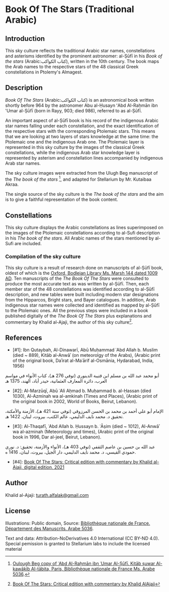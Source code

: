# Book Of The Stars (Traditional Arabic)

## Introduction
This sky culture reflects the traditional Arabic star names, constellations and asterisms identified by the prominent astronomer: al-Ṣūfī in his _Book of the stars_ (Arabic:كتاب الكواكب), written in the 10th century. The book maps the Arab names to the respective stars of the 48 classical Greek constellations in Ptolemy's Almagest.

## Description
_Book Of The Stars_ (Arabic:كتاب الكواكب) is an astronomical book written shortly before 964 by the astronomer Abu al-Ḥusayn ʻAbd Al-Raḥmān ibn 'Umar al-Ṣūfī (born in Rayy, 903; died 986), referred to as al-Ṣūfī.

An important aspect of al-Ṣūfī book is his record of the indigenous Arabic star names falling under each constellation, and the exact identification of the respective stars with the corresponding Ptolemaic stars. This means that we are looking at two layers of stars knowledge at the same time: the Ptolemaic one and the indigenous Arab one. The Ptolemaic layer is represented in this sky culture by the images of the classical Greek constellations, while the indigenous Arab star knowledge layer is represented by asterism and constellation lines accompanied by indigenous Arab star names.

The sky culture images were extracted from the Ulugh Beg manuscript of the _The book of the stars_ [^1], and adapted for Stellarium by Mr. Kutaibaa Akraa.

The single source of the sky culture is the _The book of the stars_ and the aim is to give a faithful representation of the book content.

## Constellations
This sky culture displays the Arabic constellations as lines superimposed on the images of the Ptolemaic constellations according to al-Sufi description in his _The book of the stars_. All Arabic names of the stars mentioned by al-Sufi are included.

### Compilation of the sky culture
This sky culture is a result of research done on manuscripts of al-Ṣūfī book, oldest of which is the [Oxford, Bodleian Library Ms. Marsh 144 dated 1009 AD](https://iiif.bodleian.ox.ac.uk/iiif/viewer/c1caa84c-f6d2-483f-9eb4-2439cccdc801#?c=0&m=0&s=0&cv=25&r=0&xywh=-4815%2C-378%2C14782%2C7535).
Ten manuscripts of the _The Book Of The Stars_ were consulted to produce the most accurate text as was written by al-Ṣūfī. Then, each member star of the 48 constellations was identified according to al-Ṣūfī description, and new tables were built including modern star designations from the Hipparcos, Bright stars, and Bayer catalogues. In addition, Arab indigenous star names were collected and identified as mapped by al-Ṣūfī to the Ptolemaic ones. All the previous steps were included in a book published digitally of the _The Book Of The Stars_ plus explanations and commentary by Khalid al-Ajaji, the author of this sky culture[^2].

## References
- [#1]: Ibn Qutaybah, Al-Dinawarī, Abū Muḥammad ʿAbd Allah b. Muslim (died ~ 889), Kitāb al-Anwāʾ (on meteorolgy of the Arabs), (Arabic print of the original book, Daʾirat al-Maʿārif al-Osmānia, Hydarabad, India, 1956)

أبو محمد عبد الله بن مسلم ابن قتيبة الدينوري (توفي 276 هـ)، كتاب الأنواء في مواسم العرب، دائرة المعارف العثمانية، حيدر أباد، الهند، 1375 هـ

- [#2]: Al-Marzūqī, Abū ʿAli Aḥmad b. Muḥammad b. al-Ḥassan (died 1030), Al-Azminah wa al-amkinah (Times and Places), (Arabic print of the original book in 2002, World of Books, Beirut, Lebanon).

الإمام أبو علي أحمد بن محمد بن الحسن المرزوقي (توفي سنة 421 هـ)، الأزمنة والأمكنة، تحقيق د. محمد نايف الدليمي، عالم الكتب، بيروت، لبنان، 1422 هـ.

- [#3]: Al-Thaqafī, ʿAbd Allah b. Ḥussayn b. ʿĀṣim (died ~ 1012), Al-Anwāʾ wa al-azminah (Meteorology and times), (Arabic print of the original book in 1996, Dar al-jeel, Beirut, Lebanon).

عبد الله بن حسين بن عاصم الثقفي (توفي 403 هـ)، الأنواء والأزمنة، تحقيق: د. نوري حمودي القيسي، د. محمد نايف الدليمي، دار الجيل، بيروت، لبنان، 1416 ه.

- [#4]: [Book Of The Stars: Critical edition with commentary by Khalid al-Ajaji, digital edition, 2021](https://drive.google.com/drive/folders/1s6JXzftwjMQ5rgZoGE3718EtBLBZtjzr?usp=sharing)


## Author
Khalid al-Ajaji: turath.alfalak@gmail.com

## License
Illustrations: Public domain, Source: [Bibliothèque nationale de France. Département des Manuscrits. Arabe 5036](https://gallica.bnf.fr/ark:/12148/btv1b60006156.r=.langEN).

Text and data: Attribution-NoDerivatives 4.0 International (CC BY-ND 4.0).
Special pemission is granted to Stellarium labs to include the licensed material 

[^1]: [Oulough Beg copy of ʿAbd Al-Raḥmān ibn ʿUmar Al-Ṣūfī. Kitāb ṣuwar Al-kawākib Al-ṯābita, Paris, Bibliothèque nationale de France Ms. Arabe 5036](https://gallica.bnf.fr/ark:/12148/btv1b60006156.r=.langEN).
[^2]: [Book Of The Stars: Critical edition with commentary by Khalid AlAjaji](https://drive.google.com/drive/folders/1s6JXzftwjMQ5rgZoGE3718EtBLBZtjzr?usp=sharing)
